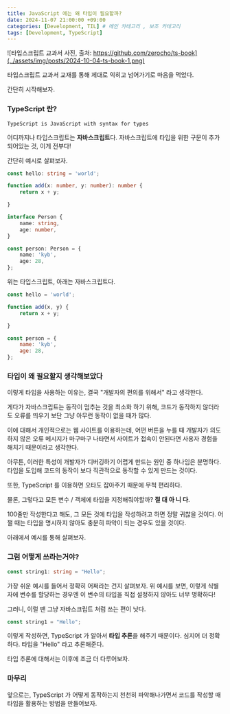 ```yaml
---
title: JavaScript 에는 왜 타입이 필요할까?
date: 2024-11-07 21:00:00 +09:00
categories: [Development, TIL] # 메인 카테고리 , 보조 카테고리
tags: [Development, TypeScript]
---
```


![타입스크립트 교과서 사진, 출처: https://github.com/zerocho/ts-book](../assets/img/posts/2024-10-04-ts-book-1.png)

타입스크립트 교과서 교재를 통해 제대로 익히고 넘어가기로 마음을 먹었다.

간단히 시작해보자.

### TypeScript 란?

```plain
TypeScript is JavaScript with syntax for types
```

어디까지나 타입스크립트는 **자바스크립트**다. 자바스크립트에 타입을 위한 구문이 추가되어있는 것, 이게 전부다!

간단히 예시로 살펴보자.

```ts
const hello: string = 'world';

function add(x: number, y: number): number {
    return x + y;

}

interface Person {
    name: string,
    age: number,
}

const person: Person = {
    name: 'kyb',
    age: 28,
};
```

위는 타입스크립트, 아래는 자바스크립트다.

```js
const hello = 'world';

function add(x, y) {
    return x + y;

}

const person = {
    name: 'kyb',
    age: 28,
};
```

### 타입이 왜 필요할지 생각해보았다

이렇게 타입을 사용하는 이유는, 결국 "개발자의 편의를 위해서" 라고 생각한다.

게다가 자바스크립트는 동작이 멈추는 것을 최소화 하기 위해, 코드가 동작하지 않더라도 오류를 띄우기 보단 그냥 아무런 동작이 없을 때가 많다.

이에 대해서 개인적으로는 웹 사이트를 이용하는데, 어떤 버튼을 누를 때 개발자가 의도하지 않은 오류 메시지가 마구마구 나타면서 사이트가 접속이 안된다면 사용자 경험을 해치기 때문이라고 생각한다.

아무튼, 이러한 특성이 개발자가 디버깅하기 어렵게 만드는 원인 중 하나임은 분명하다.
타입을 도입해 코드의 동작이 보다 직관적으로 동작할 수 있게 만드는 것이다.

또한, TypeScript 를 이용하면 오타도 잡아주기 때문에 무척 편리하다.

물론, 그렇다고 모든 변수 / 객체에 타입을 지정해줘야할까? **절 대 아 니 다**.

100줄만 작성한다고 해도, 그 모든 것에 타입을 작성하려고 하면 정말 귀찮을 것이다.
어쩔 때는 타입을 명시하지 않아도 충분히 파악이 되는 경우도 있을 것이다.

아래에서 예시를 통해 살펴보자.

### 그럼 어떻게 쓰라는거야?

```ts
const string1: string = "Hello";
```

가장 쉬운 예시를 들어서 정확히 어쩌라는 건지 살펴보자.
위 예시를 보면, 이렇게 식별자에 변수를 할당하는 경우엔 이 변수의 타입을 직접 설정하지 않아도 너무 명확하다!

그러니, 이럴 땐 그냥 자바스크립트 처럼 쓰는 편이 낫다.

```ts
const string1 = "Hello";
```

이렇게 작성하면, TypeScript 가 알아서 **타입 추론**을 해주기 때문이다.
심지어 더 정확하다. 타입을 "Hello" 라고 추론해준다.

타입 추론에 대해서는 이후에 조금 더 다루어보자.

### 마무리

앞으로는, TypeScript 가 어떻게 동작하는지 천천히 파악해나가면서 코드를 작성할 때 타입을 활용하는 방법을 만들어보자.
